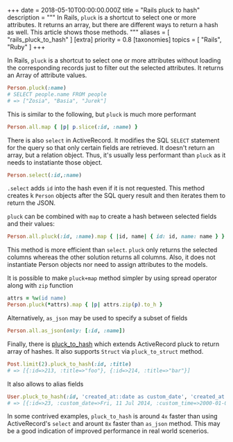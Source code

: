 +++
date = 2018-05-10T00:00:00.000Z
title = "Rails pluck to hash"
description = """
In Rails, `pluck` is a shortcut to select one or more attributes. It returns an array, but there are different ways to return a hash as well. This article shows those methods.
"""
aliases = [
  "rails_pluck_to_hash"
]
[extra]
priority = 0.8
[taxonomies]
topics = [ "Rails", "Ruby" ]
+++

In Rails, `pluck` is a shortcut to select one or more attributes
without loading the corresponding records just to filter out the selected
attributes. It returns an Array of attribute values.

```ruby
Person.pluck(:name)
# SELECT people.name FROM people
# => ["Zosia", "Basia", "Jurek"]
```

This is similar to the following, but `pluck` is much more performant

```ruby
Person.all.map { |p| p.slice(:id, :name) }
```

There is also `select` in ActiveRecord. It modifies the SQL `SELECT` statement
for the query so that only certain fields are retrieved. It doesn't return an
array, but a relation object. Thus, it's usually less performant than `pluck` as
it needs to instatiante those object.

```ruby
Person.select(:id,:name)
```

`.select` adds `id` into the hash even if it is not requested. This method
creates k `Person` objects after the SQL query result and then iterates them to
return the JSON.

`pluck` can be combined with `map` to create a hash between selected fields and
their values:

```ruby
Person.all.pluck(:id, :name).map { |id, name| { id: id, name: name } }
```

This method is more efficient than `select`. `pluck` only returns the selected
columns whereas the other solution returns all columns. Also, it does not
instantiate Person objects nor need to assign attributes to the models.

It is possible to make `pluck+map` method simpler by using spread operator along
with `zip` function

```ruby
attrs = %w(id name)
Person.pluck(*attrs).map { |p| attrs.zip(p).to_h }
```

Alternatively, `as_json` may be used to specify a subset of fields

```ruby
Person.all.as_json(only: [:id, :name])
```

Finally, there is [pluck_to_hash](https://github.com/girishso/pluck_to_hash) which extends ActiveRecord pluck to return array of hashes. It also
supports `Struct` via `pluck_to_struct` method.

```ruby
Post.limit(2).pluck_to_hash(:id, :title)
# => [{:id=>213, :title=>"foo"}, {:id=>214, :title=>"bar"}]
```

It also allows to alias fields

```ruby
User.pluck_to_hash(:id, 'created_at::date as custom_date', 'created_at::time as custom_time')
# => [{:id=>23, :custom_date=>Fri, 11 Jul 2014, :custom_time=>2000-01-01 07:54:36 UTC}]
```

In some contrived examples, `pluck_to_hash` is around `4x` faster than using
ActiveRecord's `select` and arount `8x` faster than `as_json` method. This may
be a good indication of improved performance in real world scenerios.
